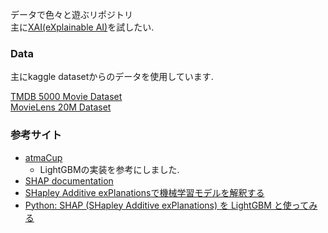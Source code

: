 データで色々と遊ぶリポジトリ<br>
主に[XAI(eXplainable AI)](https://cloud.google.com/explainable-ai?hl=ja)を試したい.



### Data

主にkaggle datasetからのデータを使用しています.

[TMDB 5000 Movie Dataset](https://www.kaggle.com/datasets/tmdb/tmdb-movie-metadata?select=tmdb_5000_movies.csv)<br>
[MovieLens 20M Dataset](https://www.kaggle.com/datasets/grouplens/movielens-20m-dataset?select=rating.csv)


### 参考サイト
- [atmaCup](https://www.guruguru.science/competitions)
  - LightGBMの実装を参考にしました.
- [SHAP documentation](https://shap.readthedocs.io/en/latest/#)
- [SHapley Additive exPlanationsで機械学習モデルを解釈する](https://speakerdeck.com/dropout009/dgtalk5)
- [Python: SHAP (SHapley Additive exPlanations) を LightGBM と使ってみる](https://blog.amedama.jp/entry/shap-lightgbm)
